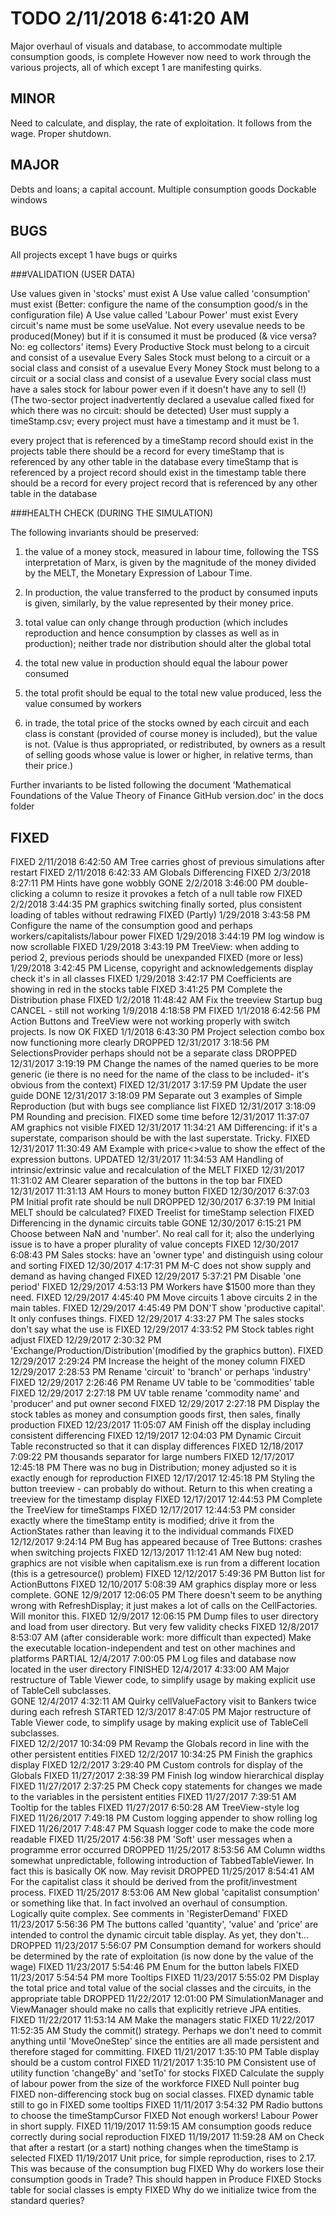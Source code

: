 # TODO 2/11/2018 6:41:20 AM  

Major overhaul of visuals and database, to accommodate multiple consumption goods, is complete
However now need to work through the various projects, all of which except 1 are manifesting quirks.

## MINOR

Need to calculate, and display, the rate of exploitation. It follows from the wage.
Proper shutdown.

## MAJOR

Debts and loans; a capital account.
Multiple consumption goods
Dockable windows

## BUGS

All projects except 1 have bugs or quirks

###VALIDATION (USER DATA)

Use values given in 'stocks' must exist
A Use value called 'consumption' must exist (Better: configure the name of the consumption good/s in the configuration file)
A Use value called 'Labour Power' must exist 
Every circuit's name must be some useValue. Not every usevalue needs to be produced(Money) but if it is consumed it must be produced (& vice versa? No: eg collectors' items)
Every Productive Stock must belong to a circuit and consist of a usevalue
Every Sales Stock must belong to a circuit or a social class and consist of a usevalue
Every Money Stock must belong to a circuit or a social class and consist of a usevalue
Every social class must have a sales stock for labour power even if it doesn't have any to sell (!)
(The two-sector project inadvertently declared a usevalue called fixed for which there was no circuit: should be detected)
User must supply a timeStamp.csv; every project must have a timestamp and it must be 1.

every project that is referenced by a timeStamp record should exist in the projects table
there should be a record for every timeStamp that is referenced by any other table in the database
every timeStamp that is referenced by a project record should exist in the timestamp table
there should be a record for every project record that is referenced by any other table in the database

###HEALTH CHECK (DURING THE SIMULATION)

The following invariants should be preserved:

1. the value of a money stock, measured in labour time, following the TSS interpretation of Marx, is given by the magnitude of the money divided by the MELT, the Monetary Expression of Labour Time. 
2. In production, the value transferred to the product by consumed inputs is given, similarly, by the value represented by their money price.
3. total value can only change through production (which includes reproduction and hence consumption by classes as well as in production); neither trade nor distribution should alter the global total
2. the total new value in production should equal the labour power consumed

4. the total profit should be equal to the total new value produced, less the value consumed by workers
5. in trade, the total price of the stocks owned by each circuit and each class is constant (provided of course money is included), but the value is not. (Value is thus appropriated, or redistributed, by owners as a result of selling goods whose value is lower or higher, in relative terms, than their price.)

Further invariants to be listed following the document 'Mathematical Foundations of the Value Theory of Finance GitHub version.doc' in the docs folder

## FIXED
FIXED 2/11/2018 6:42:50 AM Tree carries ghost of previous simulations after restart
FIXED 2/11/2018 6:42:33 AM Globals Differencing
FIXED 2/3/2018 8:27:11 PM Hints have gone wobbly
GONE 2/2/2018 3:46:00 PM double-clicking a column to resize it provokes a fetch of a null table row
FIXED 2/2/2018 3:44:35 PM graphics switching finally sorted, plus consistent loading of tables without redrawing 
FIXED (Partly) 1/29/2018 3:43:58 PM Configure the name of the consumption good and perhaps workers/capitalists/labour power
FIXED 1/29/2018 3:44:19 PM log window is now scrollable
FIXED 1/29/2018 3:43:19 PM TreeView: when adding to period 2, previous periods should be unexpanded
FIXED (more or less) 1/29/2018 3:42:45 PM License, copyright and acknowledgements display check it's in all classes
FIXED 1/29/2018 3:42:17 PM Coefficients are showing in red in the stocks table
FIXED 3:41:25 PM Complete the Distribution phase
FIXED 1/2/2018 11:48:42 AM Fix the treeview Startup bug CANCEL - still not working 1/9/2018 4:18:58 PM 
FIXED 1/1/2018 6:42:56 PM Action Buttons and TreeView were not working properly with switch projects. Is now OK
FIXED 1/1/2018 6:43:30 PM Project selection combo box now functioning more clearly
DROPPED 12/31/2017 3:18:56 PM SelectionsProvider perhaps should not be a separate class
DROPPED 12/31/2017 3:19:19 PM Change the names of the named queries to be more generic (ie there is no need for the name of the class to be included- it's obvious from the context)
FIXED 12/31/2017 3:17:59 PM Update the user guide
DONE 12/31/2017 3:18:09 PM Separate out 3 examples of Simple Reproduction (but with bugs see compliance list
FIXED 12/31/2017 3:18:09 PM Rounding and precision.
FIXED some time before 12/31/2017 11:37:07 AM graphics not visible
FIXED 12/31/2017 11:34:21 AM Differencing: if it's a superstate, comparison should be with the last superstate. Tricky.
FIXED 12/31/2017 11:30:49 AM Example with price<>value to show the effect of the expression buttons.
UPDATED 12/31/2017 11:34:53 AM Handling of intrinsic/extrinsic value and recalculation of the MELT
FIXED 12/31/2017 11:31:02 AM Clearer separation of the buttons in the top  bar
FIXED 12/31/2017 11:31:13 AM Hours to money button
FIXED 12/30/2017 6:37:03 PM Initial profit rate should be null
DROPPED 12/30/2017 6:37:19 PM Initial MELT should be calculated?
FIXED Treelist for timeStamp selection
FIXED Differencing in the dynamic circuits table
GONE 12/30/2017 6:15:21 PM Choose between NaN and 'number'. No real call for it; also the underlying issue is to have a proper plurality of value concepts
FIXED 12/30/2017 6:08:43 PM Sales stocks: have an 'owner type' and distinguish using colour and sorting
FIXED 12/30/2017 4:17:31 PM M-C does not show supply and demand as having changed
FIXED 12/29/2017 5:37:21 PM Disable 'one period'
FIXED 12/29/2017 4:53:13 PM Workers have $1500 more than they need.
FIXED 12/29/2017 4:45:40 PM Move circuits 1 above circuits 2 in the main tables.
FIXED 12/29/2017 4:45:49 PM DON'T show 'productive capital'. It only confuses things.
FIXED 12/29/2017 4:33:27 PM The sales stocks don't say what the use is
FIXED 12/29/2017 4:33:52 PM  Stock tables right adjust
FIXED 12/29/2017 2:30:32 PM 'Exchange/Production/Distribution'(modified by the graphics button).
FIXED 12/29/2017 2:29:24 PM Increase the height of the money column
FIXED 12/29/2017 2:28:53 PM Rename 'circuit' to 'branch' or perhaps 'industry'
FIXED 12/29/2017 2:26:46 PM Rename UV table to be 'commodities' table
FIXED 12/29/2017 2:27:18 PM UV table rename 'commodity name' and 'producer' and put owner second
FIXED 12/29/2017 2:27:18 PM Display  the stock tables as money and consumption goods first, then sales, finally production
FIXED 12/23/2017 11:05:07 AM Finish off the display including consistent differencing
FIXED 12/19/2017 12:04:03 PM Dynamic Circuit Table reconstructed so that it can display differences
FIXED 12/18/2017 7:09:22 PM  thousands separator for large numbers
FIXED 12/17/2017 12:45:18 PM There was no bug in Distribution; money adjusted so it is exactly enough for reproduction
FIXED 12/17/2017 12:45:18 PM Styling the button treeview - can probably do without. Return to this when creating a treeview for the timestamp display
FIXED 12/17/2017 12:44:53 PM Complete the TreeView for timeStamps 
FIXED 12/17/2017 12:44:53 PM consider exactly where the timeStamp entity is modified; drive it from the ActionStates rather than leaving it to the individual commands
FIXED 12/12/2017 9:24:14 PM Bug has appeared because of Tree Buttons: crashes when switching projects
FIXED 12/13/2017 11:12:41 AM New bug noted: graphics are not visible when capitalism.exe is run from a different location (this is a getresource() problem)
FIXED 12/12/2017 5:49:36 PM Button list for ActionButtons
FIXED 12/10/2017 5:08:39 AM graphics display more or less complete.
GONE 12/9/2017 12:06:05 PM There doesn't seem to be anything wrong with RefreshDisplay; it just makes a lot of calls on the CellFactories. Will monitor this.
FIXED 12/9/2017 12:06:15 PM Dump files to user directory and load from user directory. But very few validity checks
FIXED 12/8/2017 8:53:07 AM (after considerable work: more difficult than expected) Make the executable location-independent and test on other machines and platforms
PARTIAL 12/4/2017 7:00:05 PM Log files and database now located in the user directory
FINISHED 12/4/2017 4:33:00 AM Major restructure of Table Viewer code, to simplify usage by making explicit use of TableCell subclasses.  
GONE 12/4/2017 4:32:11 AM Quirky cellValueFactory visit to Bankers twice during each refresh
STARTED 12/3/2017 8:47:05 PM Major restructure of Table Viewer code, to simplify usage by making explicit use of TableCell subclasses.  
FIXED 12/2/2017 10:34:09 PM Revamp the Globals record in line with the other persistent entities
FIXED 12/2/2017 10:34:25 PM Finish the graphics display
FIXED 12/2/2017 3:29:40 PM Custom controls for display of the Globals
FIXED 11/27/2017 2:38:39 PM Finish log window hierarchical display
FIXED 11/27/2017 2:37:25 PM Check copy statements for changes we made to the variables in the persistent entities
FIXED 11/27/2017 7:39:51 AM Tooltip for the tables
FIXED 11/27/2017 6:50:28 AM TreeView-style log
FIXED 11/26/2017 7:49:18 PM Custom logging appender to show rolling log
FIXED 11/26/2017 7:48:47 PM Squash logger code to make the code more readable
FIXED 11/25/2017 4:56:38 PM 'Soft' user messages when a programme error occurred
DROPPED 11/25/2017 8:53:56 AM Column widths somewhat unpredictable, following introduction of TabbedTableViewer. In fact this is basically OK now. May revisit
DROPPED 11/25/2017 8:54:41 AM For the capitalist class it should be derived from the profit/investment process.
FIXED 11/25/2017 8:53:06 AM New global 'capitalist consumption' or something like that. In fact involved an overhaul of consumption. Logically quite complex. See comments in 'RegisterDemand'
FIXED 11/23/2017 5:56:36 PM The buttons called 'quantity',  'value' and 'price' are intended to control the dynamic circuit table display. As yet, they don't...
DROPPED 11/23/2017 5:56:07 PM Consumption demand for workers should be determined by the rate of exploitation (is now done by the value of the wage)
FIXED 11/23/2017 5:54:46 PM Enum for the button labels
FIXED 11/23/2017 5:54:54 PM more Tooltips
FIXED 11/23/2017 5:55:02 PM Display the total price and total value of the social classes and the circuits, in the appropriate table
DROPPED 11/22/2017 12:01:00 PM SimulationManager and ViewManager should make no calls that explicitly retrieve JPA entities.
FIXED 11/22/2017 11:53:14 AM Make the managers static
FIXED 11/22/2017 11:52:35 AM Study the commit() strategy. Perhaps we don't need to commit anything until 'MoveOneStep' since the entities are all made persistent and therefore staged for committing.
FIXED  11/21/2017 1:35:10 PM Table display should be a custom control
FIXED 11/21/2017 1:35:10 PM Consistent use of utility function 'changeBy' and 'setTo' for stocks 
FIXED Calculate the supply of labour power from the size of the workforce
FIXED Null pointer bug
FIXED non-differencing stock bug on social classes.
FIXED dynamic table still to go in
FIXED some tooltips
FIXED 11/11/2017 3:54:32 PM Radio buttons to choose the timeStampCursor
FIXED Not enough workers! Labour Power in short supply.
FIXED 11/19/2017 11:59:15 AM consumption goods reduce correctly during social reproduction
FIXED 11/19/2017 11:59:28 AM on Check that after a restart (or a start) nothing changes when the timeStamp is selected
FIXED 11/19/2017 Unit price, for simple reproduction, rises to 2.17. This was because of the consumption bug
FIXED Why do workers lose their consumption goods in Trade? This should happen in Produce 
FIXED Stocks table for social classes is empty
FIXED Why do we initialize twice from the standard queries?
